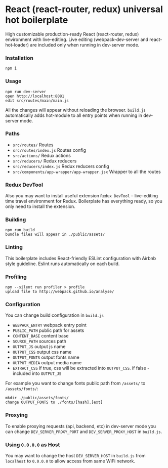 React (react-router, redux) universal hot boilerplate
=====================

High customizable production-ready React (react-router, redux) environment with live-editing. Live editing (webpack-dev-server and react-hot-loader) are included only when running in dev-server mode.

### Installation

```
npm i
```

### Usage

```
npm run dev-server
open http://localhost:8081
edit src/routes/main/main.js
```

All the changes will appear without reloading the browser. `build.js` automatically adds hot-module to all entry points when running in dev-server mode.

### Paths

* `src/routes/` Routes
* `src/routes/index.js` Routes config
* `src/actions/` Redux actions
* `src/reducers/` Redux reducers
* `src/reducers/index.js` Redux reducers config
* `src/components/app-wrapper/app-wrapper.jsx` Wrapper to all the routes


### Redux DevTool

Also you may want to install useful extension `Redux DevTool` – live-editing time travel environment for Redux. Boilerplate has everything ready, so you only need to install the extension.

### Building

```
npm run build
bundle files will appear in ./public/assets/
```

### Linting

This boilerplate includes React-friendly ESLint configuration with Airbnb style guideline. Eslint runs automatically on each build.

### Profiling

```
npm --silent run profiler > profile
upload file to http://webpack.github.io/analyse/
```

### Configuration

You can change build configuration in `build.js`
* `WEBPACK_ENTRY` webpack entry point
* `PUBLIC_PATH` public path for assets
* `CONTENT_BASE` content base
* `SOURCE_PATH` sources path
* `OUTPUT_JS` output js name
* `OUTPUT_CSS` output css name
* `OUTPUT_FONTS` output fonts name
* `OUTPUT_MEDIA` output media name
* `EXTRACT_CSS` if true, css will be extracted into `OUTPUT_CSS`. if false - included into `OUTPUT_JS`

For example you want to change fonts public path from `/assets/` to `/assets/fonts/`:

```
mkdir ./public/assets/fonts/
change OUTPUT_FONTS to ./fonts/[hash].[ext]
```

### Proxying

To enable proxying requests (api, backend, etc) in dev-server mode you can change `DEV_SERVER_PROXY_PORT` and `DEV_SERVER_PROXY_HOST` in `build.js`.


### Using `0.0.0.0` as Host

You may want to change the host `DEV_SERVER_HOST` in `build.js` from `localhost` to `0.0.0.0` to allow access from same WiFi network.